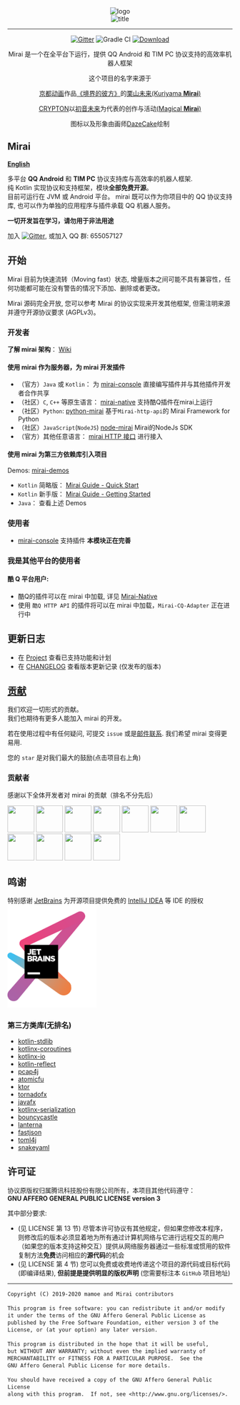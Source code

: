 <div align="center">
   <img width="160" src="http://img.mamoe.net/2020/02/16/a759783b42f72.png" alt="logo"></br>


   <img width="95" src="http://img.mamoe.net/2020/02/16/c4aece361224d.png" alt="title">

----

[![Gitter](https://badges.gitter.im/mamoe/mirai.svg)](https://gitter.im/mamoe/mirai?utm_source=badge&utm_medium=badge&utm_campaign=pr-badge)
![Gradle CI](https://github.com/mamoe/mirai/workflows/Gradle%20CI/badge.svg?branch=master)
[![Download](https://api.bintray.com/packages/him188moe/mirai/mirai-core/images/download.svg)](https://bintray.com/him188moe/mirai/mirai-core/)  

Mirai 是一个在全平台下运行，提供 QQ Android 和 TIM PC 协议支持的高效率机器人框架

这个项目的名字来源于
     <p><a href = "http://www.kyotoanimation.co.jp/">京都动画</a>作品<a href = "https://zh.moegirl.org/zh-hans/%E5%A2%83%E7%95%8C%E7%9A%84%E5%BD%BC%E6%96%B9">《境界的彼方》</a>的<a href = "https://zh.moegirl.org/zh-hans/%E6%A0%97%E5%B1%B1%E6%9C%AA%E6%9D%A5">栗山未来(Kuriyama <b>Mirai</b>)</a></p>
     <p><a href = "https://www.crypton.co.jp/">CRYPTON</a>以<a href = "https://www.crypton.co.jp/miku_eng">初音未来</a>为代表的创作与活动<a href = "https://magicalmirai.com/2019/index_en.html">(Magical <b>Mirai</b>)</a></p>
图标以及形象由画师<a href = "">DazeCake</a>绘制
</div>

## Mirai

**[English](README-eng.md)**  


多平台 **QQ Android** 和 **TIM PC** 协议支持库与高效率的机器人框架.   
纯 Kotlin 实现协议和支持框架，模块<b>全部免费开源</b>。  
目前可运行在 JVM 或 Android 平台。
mirai 既可以作为你项目中的 QQ 协议支持库, 也可以作为单独的应用程序与插件承载 QQ 机器人服务。

**一切开发旨在学习，请勿用于非法用途**  

加入 [![Gitter](https://badges.gitter.im/mamoe/mirai.svg)](https://gitter.im/mamoe/mirai?utm_source=badge&utm_medium=badge&utm_campaign=pr-badge), 或加入 QQ 群: 655057127


## 开始

Mirai 目前为快速流转（Moving fast）状态, 增量版本之间可能不具有兼容性，任何功能都可能在没有警告的情况下添加、删除或者更改。

Mirai 源码完全开放, 您可以参考 Mirai 的协议实现来开发其他框架, 但需注明来源并遵守开源协议要求 (AGPLv3)。

### 开发者

**了解 mirai 架构**： [Wiki](https://github.com/mamoe/mirai/wiki/Home) 

#### 使用 mirai 作为服务器，为 mirai 开发插件

- （官方）`Java` 或 `Kotlin`： 为 [mirai-console](https://github.com/mamoe/mirai-console) 直接编写插件并与其他插件开发者合作共享
- （社区）`C`, `C++` 等原生语言： [mirai-native](https://github.com/iTXTech/mirai-native) 支持酷Q插件在mirai上运行
- （社区）`Python`: [python-mirai](https://github.com/Chenwe-i-lin/python-mirai) 基于`Mirai-http-api`的 Mirai Framework for Python
- （社区）`JavaScript`(`NodeJS`) [node-mirai](https://github.com/RedBeanN/node-mirai) Mirai的NodeJs SDK
- （官方）其他任意语言： [mirai HTTP 接口](https://github.com/mamoe/mirai-api-http) 进行接入

#### 使用 mirai 为第三方依赖库引入项目

Demos: [mirai-demos](https://github.com/mamoe/mirai-demos)

- `Kotlin` 简略版： [Mirai Guide - Quick Start](/docs/guide_quick_start.md)
- `Kotlin` 新手版： [Mirai Guide - Getting Started](/docs/guide_getting_started.md)
- `Java`： 查看上述 Demos

### 使用者

- [mirai-console](https://github.com/mamoe/mirai-console) 支持插件 **本模块正在完善**

### 我是其他平台的使用者

#### 酷 Q 平台用户: 

- 酷Q的插件可以在 mirai 中加载, 详见 [Mirai-Native](https://github.com/iTXTech/mirai-native)
- 使用 `酷Q HTTP API` 的插件将可以在 mirai 中加载，`Mirai-CQ-Adapter` 正在进行中

## 更新日志

* 在 [Project](https://github.com/mamoe/mirai/projects/3) 查看已支持功能和计划
* 在 [CHANGELOG](https://github.com/mamoe/mirai/blob/master/CHANGELOG.md) 查看版本更新记录 (仅发布的版本)

## [贡献](https://github.com/mamoe/mirai/blob/master/CONTRIBUTING.md)

我们欢迎一切形式的贡献。  
我们也期待有更多人能加入 mirai 的开发。  

若在使用过程中有任何疑问, 可提交 `issue` 或是[邮件联系](mailto:support@mamoe.net). 我们希望 mirai 变得更易用.

您的 `star` 是对我们最大的鼓励(点击项目右上角)

### 贡献者
感谢以下全体开发者对 mirai 的贡献（排名不分先后）

[<img width="60px" height="60px" src="https://avatars2.githubusercontent.com/u/12100985?s=60&v=4" />](https://github.com/Him188)
[<img width="60px" height="60px" src="https://avatars0.githubusercontent.com/u/24618776?s=60&v=4" />](https://github.com/liujiahua123123)
[<img width="60px" height="60px" src="https://avatars2.githubusercontent.com/u/28707253?s=60&v=4" />](https://github.com/ryoii)
[<img width="60px" height="60px" src="https://avatars1.githubusercontent.com/u/11070535?s=60&v=4" />](https://github.com/jasonczc)
[<img width="60px" height="60px" src="https://avatars2.githubusercontent.com/u/13656668?s=60&v=4" />](https://github.com/PeratX)
[<img width="60px" height="60px" src="https://avatars2.githubusercontent.com/u/18532671?s=60&v=4" />](https://github.com/uebian)
[<img width="60px" height="60px" src="https://avatars2.githubusercontent.com/u/10308687?s=60&v=4" />](https://github.com/Freedom0925)
[<img width="60px" height="60px" src="https://avatars3.githubusercontent.com/u/16398479?s=60&v=4" />](https://github.com/ice1000)
[<img width="60px" height="60px" src="https://avatars0.githubusercontent.com/u/20042607?s=60&v=4" />](https://github.com/PragmaTwice)
[<img width="60px" height="60px" src="https://avatars0.githubusercontent.com/u/25280943?s=60&v=4" />](https://github.com/HoshinoTented)
[<img width="60px" height="60px" src="https://avatars3.githubusercontent.com/u/40517459?s=60&v=4" />](https://github.com/Cyenoch)


## 鸣谢

特别感谢 [JetBrains](https://www.jetbrains.com/?from=mirai) 为开源项目提供免费的 [IntelliJ IDEA](https://www.jetbrains.com/idea/?from=mirai) 等 IDE 的授权  
[<img src=".github/jetbrains-variant-3.png" width="200"/>](https://www.jetbrains.com/?from=mirai)

### 第三方类库(无排名)

- [kotlin-stdlib](https://github.com/JetBrains/kotlin)
- [kotlinx-coroutines](https://github.com/Kotlin/kotlinx.coroutines)
- [kotlinx-io](https://github.com/Kotlin/kotlinx-io)
- [kotlin-reflect](https://github.com/JetBrains/kotlin)
- [pcap4j](https://github.com/kaitoy/pcap4j)
- [atomicfu](https://github.com/Kotlin/kotlinx.atomicfu)
- [ktor](https://github.com/ktorio/ktor)
- [tornadofx](https://github.com/edvin/tornadofx)
- [javafx](https://github.com/openjdk/jfx)
- [kotlinx-serialization](https://github.com/Kotlin/kotlinx.serialization)
- [bouncycastle](https://www.bouncycastle.org/java.html)
- [lanterna](https://github.com/mabe02/lanterna/tree/master)
- [fastjson](https://github.com/alibaba/fastjson)
- [toml4j](https://github.com/mwanji/toml4j)
- [snakeyaml](https://mvnrepository.com/artifact/org.yaml/snakeyaml)



## 许可证

协议原版权归属腾讯科技股份有限公司所有，本项目其他代码遵守：  
**GNU AFFERO GENERAL PUBLIC LICENSE version 3**  

其中部分要求:  

- (见 LICENSE 第 13 节) 尽管本许可协议有其他规定，但如果您修改本程序，则修改后的版本必须显着地为所有通过计算机网络与它进行远程交互的用户（如果您的版本支持这种交互）提供从网络服务器通过一些标准或惯用的软件复制方法**免费**访问相应的**源代码**的机会
- (见 LICENSE 第 4 节) 您可以免费或收费地传递这个项目的源代码或目标代码(即编译结果), **但前提是提供明显的版权声明** (您需要标注本 `GitHub` 项目地址)

------

    Copyright (C) 2019-2020 mamoe and Mirai contributors
    
    This program is free software: you can redistribute it and/or modify
    it under the terms of the GNU Affero General Public License as
    published by the Free Software Foundation, either version 3 of the
    License, or (at your option) any later version.
    
    This program is distributed in the hope that it will be useful,
    but WITHOUT ANY WARRANTY; without even the implied warranty of
    MERCHANTABILITY or FITNESS FOR A PARTICULAR PURPOSE.  See the
    GNU Affero General Public License for more details.
    
    You should have received a copy of the GNU Affero General Public License
    along with this program.  If not, see <http://www.gnu.org/licenses/>.
